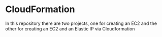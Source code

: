 # CloudFormation
In this repository there are two projects, one for creating an EC2 and the other for creating an EC2 and an Elastic IP via Cloudformation
